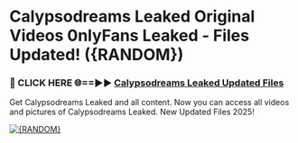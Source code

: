 # Calypsodreams Leaked Original Videos 0nlyFans Leaked - Files Updated! ({RANDOM})

<h3>🔴 CLICK HERE 🌐==►► <a href="https://betterlinks.top/A2PfLJ" rel="nofollow">Calypsodreams Leaked Updated Files</a></h3>

Get Calypsodreams Leaked and all content. Now you can access all videos and pictures of Calypsodreams Leaked. New Updated Files 2025!

[![{RANDOM}](https://i.imgur.com/ppqm5kG.gif)](https://betterlinks.top/A2PfLJ)